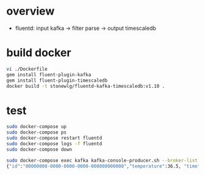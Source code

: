 # overview
- fluentd: input kafka -> filter parse -> output timescaledb

# build docker
```bash
vi ./Dockerfile
gem install fluent-plugin-kafka
gem install fluent-plugin-timescaledb
docker build -t stonewlg/fluentd-kafka-timescaledb:v1.10 .
```

# test
```sh
sudo docker-compose up
sudo docker-compose ps
sudo docker-compose restart fluentd
sudo docker-compose logs -f fluentd
sudo docker-compose down

sudo docker-compose exec kafka kafka-console-producer.sh --broker-list kafka:9092 --topic test
{"id":"00000000-0000-0000-0000-000000000000","temperature":36.5, "time": 1590127201000}
```